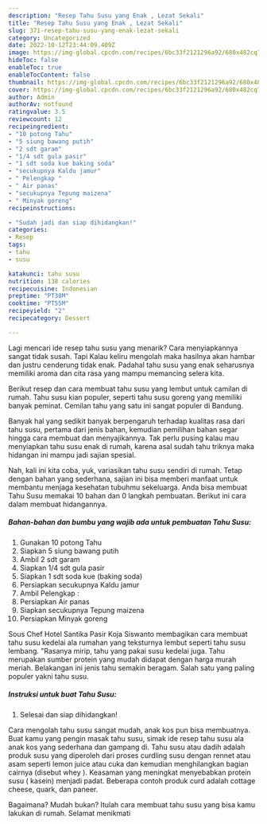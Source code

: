 ```yaml
---
description: "Resep Tahu Susu yang Enak , Lezat Sekali"
title: "Resep Tahu Susu yang Enak , Lezat Sekali"
slug: 371-resep-tahu-susu-yang-enak-lezat-sekali
category: Uncategorized
date: 2022-10-12T23:44:09.409Z
image: https://img-global.cpcdn.com/recipes/6bc33f2121296a92/680x482cq70/tahu-susu-foto-resep-utama.jpg
hideToc: false
enableToc: true
enableTocContent: false
thumbnail: https://img-global.cpcdn.com/recipes/6bc33f2121296a92/680x482cq70/tahu-susu-foto-resep-utama.jpg
cover: https://img-global.cpcdn.com/recipes/6bc33f2121296a92/680x482cq70/tahu-susu-foto-resep-utama.jpg
author: Admin
authorAv: notfound
ratingvalue: 3.5
reviewcount: 12
recipeingredient:
- "10 potong Tahu"
- "5 siung bawang putih"
- "2 sdt garam"
- "1/4 sdt gula pasir"
- "1 sdt soda kue baking soda"
- "secukupnya Kaldu jamur"
- " Pelengkap "
- " Air panas"
- "secukupnya Tepung maizena"
- " Minyak goreng"
recipeinstructions:

- "Sudah jadi dan siap dihidangkan!"
categories:
- Resep
tags:
- tahu
- susu

katakunci: tahu susu 
nutrition: 138 calories
recipecuisine: Indonesian
preptime: "PT38M"
cooktime: "PT55M"
recipeyield: "2"
recipecategory: Dessert

---
```



Lagi mencari ide resep tahu susu yang menarik? Cara menyiapkannya sangat tidak susah. Tapi Kalau keliru mengolah maka hasilnya akan hambar dan justru cenderung tidak enak. Padahal tahu susu yang enak seharusnya memiliki aroma dan cita rasa yang mampu memancing selera kita.


Berikut resep dan cara membuat tahu susu yang lembut untuk camilan di rumah. Tahu susu kian populer, seperti tahu susu goreng yang memiliki banyak peminat. Cemilan tahu yang satu ini sangat populer di Bandung.

Banyak hal yang sedikit banyak berpengaruh terhadap kualitas rasa dari tahu susu, pertama dari jenis bahan, kemudian pemilihan bahan segar hingga cara membuat dan menyajikannya. Tak perlu pusing kalau mau menyiapkan tahu susu enak di rumah, karena asal sudah tahu triknya maka hidangan ini mampu jadi sajian spesial.


Nah, kali ini kita coba, yuk, variasikan tahu susu sendiri di rumah. Tetap dengan bahan yang sederhana, sajian ini bisa memberi manfaat untuk membantu menjaga kesehatan tubuhmu sekeluarga. Anda bisa membuat Tahu Susu memakai 10 bahan dan 0 langkah pembuatan. Berikut ini cara dalam membuat hidangannya.

<!--inarticleads1-->

##### Bahan-bahan dan bumbu yang wajib ada untuk pembuatan Tahu Susu:

1. Gunakan 10 potong Tahu
1. Siapkan 5 siung bawang putih
1. Ambil 2 sdt garam
1. Siapkan 1/4 sdt gula pasir
1. Siapkan 1 sdt soda kue (baking soda)
1. Persiapkan secukupnya Kaldu jamur
1. Ambil  Pelengkap :
1. Persiapkan  Air panas
1. Siapkan secukupnya Tepung maizena
1. Persiapkan  Minyak goreng


Sous Chef Hotel Santika Pasir Koja Siswanto membagikan cara membuat tahu susu kedelai ala rumahan yang teksturnya lembut seperti tahu susu lembang. &#34;Rasanya mirip, tahu yang pakai susu kedelai juga. Tahu merupakan sumber protein yang mudah didapat dengan harga murah meriah. Belakangan ini jenis tahu semakin beragam. Salah satu yang paling populer yakni tahu susu. 

<!--inarticleads2-->

##### Instruksi untuk buat Tahu Susu:


1. Selesai dan siap dihidangkan!

Cara mengolah tahu susu sangat mudah, anak kos pun bisa membuatnya. Buat kamu yang pengin masak tahu susu, simak ide resep tahu susu ala anak kos yang sederhana dan gampang di. Tahu susu atau dadih adalah produk susu yang diperoleh dari proses curdling susu dengan rennet atau asam seperti lemon juice atau cuka dan kemudian menghilangkan bagian cairnya (disebut whey ). Keasaman yang meningkat menyebabkan protein susu ( kasein) menjadi padat. Beberapa contoh produk curd adalah cottage cheese, quark, dan paneer. 

Bagaimana? Mudah bukan? Itulah cara membuat tahu susu yang bisa kamu lakukan di rumah. Selamat menikmati
